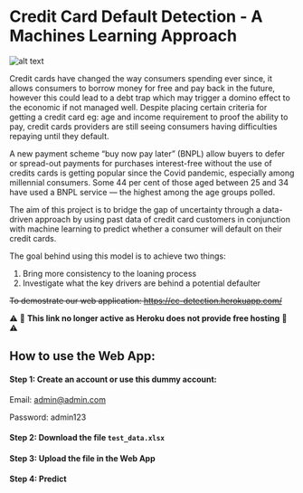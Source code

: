 # Credit Card Default Detection - A Machines Learning Approach

![alt text](https://www.techexplorist.com/wp-content/uploads/2020/09/credit-card.jpg)

Credit cards have changed the way consumers spending ever since, it allows consumers to borrow money for free and pay back in the future, however this could lead to a debt trap which may trigger a domino effect to the economic if not managed well. Despite placing certain criteria for getting a credit card eg: age and income requirement to proof the ability to pay, credit cards providers are still seeing consumers having difficulties repaying until they default. 

A new payment scheme “buy now pay later” (BNPL) allow buyers to defer or spread-out payments for purchases interest-free without the use of credits cards is getting popular since the Covid pandemic, especially among millennial consumers. Some 44 per cent of those aged between 25 and 34 have used a BNPL service — the highest among the age groups polled.

The aim of this project is to bridge the gap of uncertainty through a data-driven approach by using past data of credit card customers in conjunction with machine learning to predict whether a consumer will default on their credit cards.

The goal behind using this model is to achieve two things:
1.	Bring more consistency to the loaning process
2.	Investigate what the key drivers are behind a potential defaulter

~~To demostrate our web application: https://cc-detection.herokuapp.com/~~

:warning: :red_circle: **This link no longer active as Heroku does not provide free hosting** :red_circle: :warning:

## How to use the Web App:

#### Step 1: Create an account or use this dummy account:

Email: admin@admin.com

Password: admin123

#### Step 2: Download the file <code>test_data.xlsx</code>

#### Step 3: Upload the file in the Web App

#### Step 4: Predict
